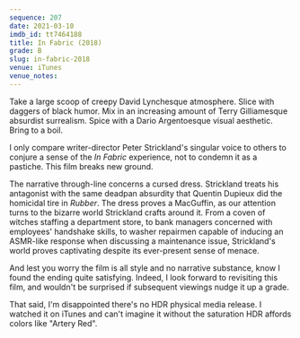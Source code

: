 ```yaml
---
sequence: 207
date: 2021-03-10
imdb_id: tt7464188
title: In Fabric (2018)
grade: B
slug: in-fabric-2018
venue: iTunes
venue_notes:
---
```


Take a large scoop of creepy David Lynchesque atmosphere. Slice with daggers of black humor. Mix in an increasing amount of Terry Gilliamesque absurdist surrealism. Spice with a Dario Argentoesque visual aesthetic. Bring to a boil.

<!-- end -->

I only compare writer-director Peter Strickland's singular voice to others to conjure a sense of the _In Fabric_ experience, not to condemn it as a pastiche. This film breaks new ground.

The narrative through-line concerns a cursed dress. Strickland treats his antagonist with the same deadpan absurdity that Quentin Dupieux did the homicidal tire in <span data-imdb-id="tt1612774">_Rubber_</span>. The dress proves a MacGuffin, as our attention turns to the bizarre world Strickland crafts around it. From a coven of witches staffing a department store, to bank managers concerned with employees' handshake skills, to washer repairmen capable of inducing an ASMR-like response when discussing a maintenance issue, Strickland's world proves captivating despite its ever-present sense of menace.

And lest you worry the film is all style and no narrative substance, know I found the ending quite satisfying. Indeed, I look forward to revisiting this film, and wouldn't be surprised if subsequent viewings nudge it up a grade.

That said, I'm disappointed there's no HDR physical media release. I watched it on iTunes and can't imagine it without the saturation HDR affords colors like "Artery Red".
